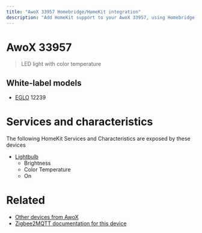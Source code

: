 ```yaml
---
title: "AwoX 33957 Homebridge/HomeKit integration"
description: "Add HomeKit support to your AwoX 33957, using Homebridge, Zigbee2MQTT and homebridge-z2m."
---
```

<!---
This file has been GENERATED using src/docgen/docgen.ts
DO NOT EDIT THIS FILE MANUALLY!
-->
# AwoX 33957
> LED light with color temperature


## White-label models
* [EGLO](../index.md#eglo) 12239

# Services and characteristics
The following HomeKit Services and Characteristics are exposed by
these devices

* [Lightbulb](../../light.md)
  * Brightness
  * Color Temperature
  * On


# Related
* [Other devices from AwoX](../index.md#awox)
* [Zigbee2MQTT documentation for this device](https://www.zigbee2mqtt.io/devices/33957.html)